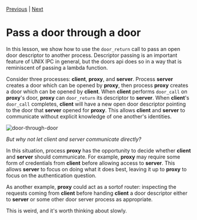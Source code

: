 [Previous](.././C0_door_bandwidth/) | [Next](.././FF_finish/)

# Pass a door through a door
In this lesson, we show how to use the `door_return` call to pass an open door
descriptor to another process. Descriptor passing is an important feature of
UNIX IPC in general, but the doors api does so in a way that is reminiscent of
passing a lambda function.

Consider three processes: **client**, **proxy**, and **server**. Process **server** creates a door which can be
opened by **proxy**, then process **proxy** creates a door which can be opened by **client**. When **client**
performs `door_call` on **proxy**'s door, **proxy** can `door_return` its descriptor to **server**. When
**client**'s `door_call` completes, **client** will have a new open door descriptor pointing to
the door that **server** opened for **proxy**. This allows **client** and **server** to communicate without
explicit knowledge of one another's identities.

![door-through-door](door_through_door.svg)

*But why not let client and server communicate directly?*

In this situation, process **proxy** has the opportunity to decide whether **client** and **server**
should communicate. For example, **proxy** may require some form of credentials from **client**
before allowing access to **server**. This allows **server** to focus on doing what it does best,
leaving it up to **proxy** to focus on the authentication question.

As another example, **proxy** could act as a sortof router: inspecting the requests
coming from **client** before handing **client** a door descriptor either to **server** or some other door
server process as appropriate.

This is weird, and it's worth thinking about slowly.
